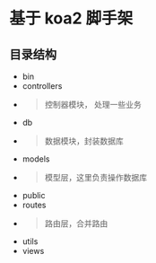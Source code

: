 # 基于 koa2 脚手架

## 目录结构

- bin
- controllers
- > 控制器模块， 处理一些业务
- db
- > 数据模块，封装数据库
- models
- > 模型层，这里负责操作数据库
- public
- routes
- > 路由层，合并路由
- utils
- views